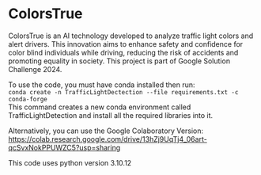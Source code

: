 # ColorsTrue
ColorsTrue is an AI technology developed to analyze traffic light colors and alert drivers. This innovation aims to enhance safety and confidence for color blind individuals while driving, reducing the risk of accidents and promoting equality in society. This project is part of Google Solution Challenge 2024.

To use the code, you must have conda installed then run: <br>
```conda create -n TrafficLightDectection --file requirements.txt -c conda-forge``` <br>
This command creates a new conda environment called TrafficLightDetection and install all the required libraries into it.

Alternatively, you can use the Google Colaboratory Version: https://colab.research.google.com/drive/13hZj9UqTj4_06art-qcSvxNokPPUWZC5?usp=sharing

This code uses python version 3.10.12
